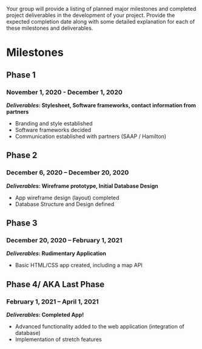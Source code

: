 Your group will provide a listing of planned major milestones and completed project deliverables in the development of your project. Provide the expected completion date along with some detailed explanation for each of these milestones and deliverables.

# Milestones

## Phase 1
### November 1, 2020 - December 1, 2020

***Deliverables*: Stylesheet, Software frameworks, contact information from partners**
 - Branding and style established
 - Software frameworks decided
 - Communication established with partners (SAAP / Hamilton)

## Phase 2
###  December 6, 2020 – December 20, 2020
***Deliverables*: Wireframe prototype, Initial Database Design**
- App wireframe design (layout) completed
- Database Structure and Design defined

## Phase 3
### December 20, 2020 – February 1, 2021
***Deliverables*: Rudimentary Application**
- Basic HTML/CSS app created, including a map API

## Phase 4/ AKA Last Phase
### February 1, 2021 – April 1, 2021
***Deliverables*: Completed App!**
- Advanced functionality added to the web application (integration of database)
- Implementation of stretch features
